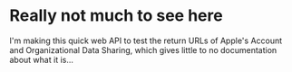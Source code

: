 # Really not much to see here

I'm making this quick web API to test the return URLs of Apple's Account and Organizational Data Sharing, which gives little to no documentation about what it is...

